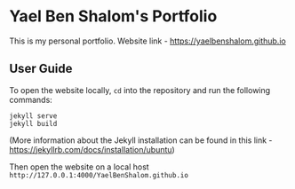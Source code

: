 # Yael Ben Shalom's Portfolio

This is my personal portfolio.
Website link - https://yaelbenshalom.github.io


## User Guide

To open the website locally, `cd` into the repository and run the following commands:
```
jekyll serve
jekyll build
```
(More information about the Jekyll installation can be found in this link - https://jekyllrb.com/docs/installation/ubuntu)

Then open the website on a local host `http://127.0.0.1:4000/YaelBenShalom.github.io`